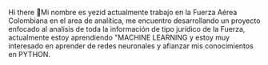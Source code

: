  Hi there 👋Mi nombre es yezid actualmente trabajo en la Fuerza Aérea Colombiana en el area de analítica, me encuentro desarrollando un proyecto enfocado al analisis de toda la información de tipo jurídico de la Fuerza, actualmente estoy aprendiendo "MACHINE LEARNING y estoy muy interesado en aprender de redes neuronales y afianzar mis conocimientos en PYTHON.  

<!--
**yezidber7/yezidber7** is a ✨ _special_ ✨ repository because its `README.md` (this file) appears on your GitHub profile.

Here are some ideas to get you started:

- 🔭 I’m currently working on  la Fuerza Aérea Colombiana 
- 🌱 I’m currently learning ...
  d👯 I’m looking to collaborate on ...- 🤔 I’m looking for help with ...
- 💬 Ask me about ...
- 📫 How to reach me: ...
- 😄 Pronouns: ...
- ⚡ Fun fact: ...
-->
